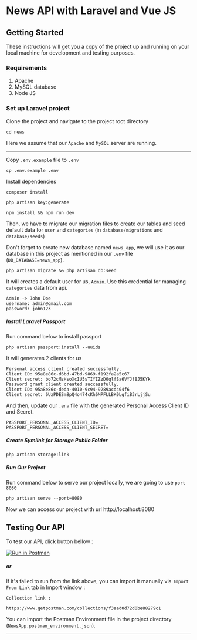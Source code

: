 # News API with Laravel and Vue JS #

## Getting Started
These instructions will get you a copy of the project up and running on your local machine for development and testing purposes.

### Requirements

1. Apache
2. MySQL database
3. Node JS

### Set up Laravel project

Clone the project and navigate to the project root directory
```
cd news
```

Here we assume that our `Apache` and `MySQL` server are running.

---

Copy `.env.example` file to `.env`
```
cp .env.example .env
```

Install dependencies
```
composer install

php artisan key:generate

npm install && npm run dev
```

Then, we have to migrate our migration files to create our tables and seed default data for `user` and `categories`
(in `database/migrations` and `database/seeds`)

Don't forget to create new database named `news_app`, we will use it as our database in this project as mentioned in our `.env` file (`DB_DATABASE=news_app`).
```
php artisan migrate && php artisan db:seed
```
It will creates a default user for us, `Admin`. Use this credential for managing `categories` data from api.
```
Admin -> John Doe
username: admin@gmail.com
password: john123
```

##### Install Laravel Passport
Run command below to install passport
```
php artisan passport:install --uuids
```
It will generates 2 clients for us
```
Personal access client created successfully.
Client ID: 95a8e86c-d6bd-47bd-9869-f192fa2a5c67
Client secret: bo72cMzHsoXcIU5sTIYIZzD0qlfSa6VYJf8J5KYk
Password grant client created successfully.
Client ID: 95a8e86c-deda-4010-9c94-9289acd404f6
Client secret: 6UzPDESm8pQ4o474cKh6MPFLLBK0LgfiB3rLjjSu
```
And then, update our `.env` file with the generated Personal Access Client ID and Secret.
```
PASSPORT_PERSONAL_ACCESS_CLIENT_ID=
PASSPORT_PERSONAL_ACCESS_CLIENT_SECRET=
```

##### Create Symlink for Storage Public Folder
```
php artisan storage:link
```

##### Run Our Project
Run command below to serve our project locally, we are going to use `port 8080`
```
php artisan serve --port=8080
```
Now we can access our project with url http://localhost:8080



## Testing Our API
To test our API, click button bellow : 

[![Run in Postman](https://run.pstmn.io/button.svg)](https://app.getpostman.com/run-collection/f3aad0d72d0be88279c1?action=collection%2Fimport#?env%5BNewsApp%5D=W3sia2V5IjoiYmFzZVVSTCIsInZhbHVlIjoiaHR0cDovL2xvY2FsaG9zdDo4MDgwIiwiZW5hYmxlZCI6dHJ1ZX0seyJrZXkiOiJ0b2tlbiIsInZhbHVlIjoiIiwiZW5hYmxlZCI6dHJ1ZX1d)

##### or

If it's failed to run from the link above, you can import it manually via `Import From Link` tab in Import window :
```
Collection link :

https://www.getpostman.com/collections/f3aad0d72d0be88279c1
```

You can import the Postman Environment file in the project directory (`NewsApp.postman_environment.json`).

- - -
